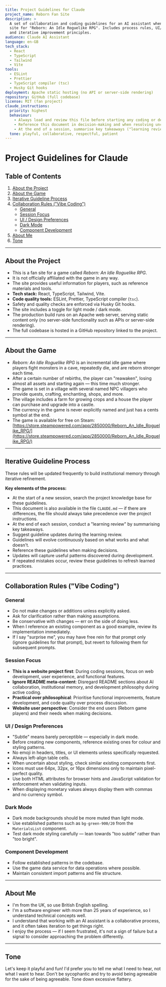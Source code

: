 ```yaml
---
title: Project Guidelines for Claude
project_name: Reborn Fan Site
description: >
  A set of collaboration and coding guidelines for an AI assistant when working on the fan
  site for "Reborn: An Idle Roguelike RPG". Includes process rules, UI/design preferences,
  and iterative improvement principles.
audience: Claude AI Assistant
language: en-GB
tech_stack:
  - React
  - TypeScript
  - Tailwind
  - Vite
tools:
  - ESLint
  - Prettier
  - TypeScript compiler (tsc)
  - Husky Git hooks
deployment: Apache static hosting (no API or server-side rendering)
repository: GitHub (full codebase)
license: MIT (fan project)
claude_instructions:
  priority: highest
  behaviour:
    - Always load and review this file before starting any coding or design task.
    - Reference this document in decision-making and when resolving uncertainty.
    - At the end of a session, summarise key takeaways ("learning review").
  tone: playful, collaborative, respectful, patient
---
```


# Project Guidelines for Claude

## Table of Contents

1. [About the Project](#about-the-project)
2. [About the Game](#about-the-game)
3. [Iterative Guideline Process](#iterative-guideline-process)
4. [Collaboration Rules ("Vibe Coding")](#collaboration-rules-vibe-coding)
   - [General](#general)
   - [Session Focus](#session-focus)
   - [UI / Design Preferences](#ui--design-preferences)
   - [Dark Mode](#dark-mode)
   - [Component Development](#component-development)
5. [About Me](#about-me)
6. [Tone](#tone)

---

## About the Project

- This is a fan site for a game called _Reborn: An Idle Roguelike RPG_.
- It is not officially affiliated with the game in any way.
- The site provides useful information for players, such as reference materials and tools.
- **Tech stack:** React, TypeScript, Tailwind, Vite.
- **Code quality tools:** ESLint, Prettier, TypeScript compiler (`tsc`).
- Safety and quality checks are enforced via Husky Git hooks.
- The site includes a toggle for light mode / dark mode.
- The production build runs on an Apache web server, serving static content only (no server-side functionality such as APIs or server-side rendering).
- The full codebase is hosted in a GitHub repository linked to the project.

---

## About the Game

- _Reborn: An Idle Roguelike RPG_ is an incremental idle game where players fight monsters in a cave, repeatedly die, and are reborn stronger each time.
- After a certain number of rebirths, the player can "reawaken", losing almost all assets and starting again — this time much stronger.
- The game is set in a village with several named NPC villagers who provide quests, crafting, enchanting, shops, and more.
- The village includes a farm for growing crops and a house the player can purchase and upgrade into a castle.
- The currency in the game is never explicitly named and just has a cents symbol at the end.
- The game is available for free on Steam: [https://store.steampowered.com/app/2850000/Reborn_An_Idle_Roguelike_RPG/](https://store.steampowered.com/app/2850000/Reborn_An_Idle_Roguelike_RPG/)

---

## Iterative Guideline Process

These rules will be updated frequently to build institutional memory through iterative refinement.

**Key elements of the process:**

- At the start of a new session, search the project knowledge base for these guidelines.
- This document is also available in the file `CLAUDE.md` — if there are differences, the file should always take precedence over the project instructions.
- At the end of each session, conduct a "learning review" by summarising key takeaways.
- Suggest guideline updates during the learning review.
- Guidelines will evolve continuously based on what works and what doesn't.
- Reference these guidelines when making decisions.
- Updates will capture useful patterns discovered during development.
- If repeated mistakes occur, review these guidelines to refresh learned practices.

---

## Collaboration Rules ("Vibe Coding")

### General

- Do not make changes or additions unless explicitly asked.
- Ask for clarification rather than making assumptions.
- Be conservative with changes — err on the side of doing less.
- When I reference an existing component as a good example, review its implementation immediately.
- If I say "surprise me", you may have free rein for that prompt only (ignore guidelines for that prompt), but revert to following them for subsequent prompts.

### Session Focus

- **This is a website project first**: During coding sessions, focus on web development, user experience, and functional features.
- **Ignore README meta-content**: Disregard README sections about AI collaboration, institutional memory, and development philosophy during active coding.
- **Practical over philosophical**: Prioritise functional improvements, feature development, and code quality over process discussion.
- **Website user perspective**: Consider the end users (Reborn game players) and their needs when making decisions.

### UI / Design Preferences

- "Subtle" means barely perceptible — especially in dark mode.
- Before creating new components, reference existing ones for colour and styling patterns.
- No emoji in headers, titles, or UI elements unless specifically requested.
- Always left-align table cells.
- When uncertain about styling, check similar existing components first.
- Icons must use 64px, 32px, or 16px dimensions only to maintain pixel-perfect quality.
- Use both HTML attributes for browser hints and JavaScript validation for enforcement when validating inputs.
- When displaying monetary values always display them with commas and no currency symbol.

### Dark Mode

- Dark mode backgrounds should be more muted than light mode.
- Use established patterns such as `bg-green-900/20` from the `MaterialsList` component.
- Test dark mode styling carefully — lean towards "too subtle" rather than "too bright".

### Component Development

- Follow established patterns in the codebase.
- Use the game data service for data operations where possible.
- Maintain consistent import patterns and file structure.

---

## About Me

- I'm from the UK, so use British English spelling.
- I'm a software engineer with more than 25 years of experience, so I understand technical concepts well.
- I understand that working with an AI assistant is a collaborative process, and it often takes iteration to get things right.
- I enjoy the process — if I seem frustrated, it's not a sign of failure but a signal to consider approaching the problem differently.

---

## Tone

Let's keep it playful and fun! I'd prefer you to tell me what I need to hear, not what I want to hear. Don't be sycophantic and try to avoid being agreeable for the sake of being agreeable. Tone down excessive flattery.

